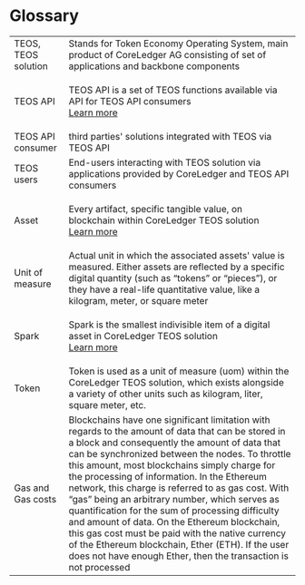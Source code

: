 # Glossary

|                     |                                                                                                                                                                                                                                                                                                                                                                                                                                                                                                                                                                                                                                                                                               |
| ------------------- | --------------------------------------------------------------------------------------------------------------------------------------------------------------------------------------------------------------------------------------------------------------------------------------------------------------------------------------------------------------------------------------------------------------------------------------------------------------------------------------------------------------------------------------------------------------------------------------------------------------------------------------------------------------------------------------------- |
| TEOS, TEOS solution | Stands for Token Economy Operating System, main product of CoreLedger AG consisting of set of applications and backbone components                                                                                                                                                                                                                                                                                                                                                                                                                                                                                                                                                            |
| TEOS API            | <p>TEOS API is a set of TEOS functions available via API for TEOS API consumers<br><a href="./">Learn more</a></p>                                                                                                                                                                                                                                                                                                                                                                                                                                                                                                                                                                            |
| TEOS API consumer   | third parties' solutions integrated with TEOS via TEOS API                                                                                                                                                                                                                                                                                                                                                                                                                                                                                                                                                                                                                                    |
| TEOS users          | End-users interacting with TEOS solution via applications provided by CoreLedger and TEOS API consumers                                                                                                                                                                                                                                                                                                                                                                                                                                                                                                                                                                                       |
| Asset               | <p>Every artifact, specific tangible value, on blockchain within CoreLedger TEOS solution<br><a href="../concepts/asset.md">Learn more</a></p>                                                                                                                                                                                                                                                                                                                                                                                                                                                                                                                                                |
| Unit of measure     | Actual unit in which the associated assets' value is measured. Either assets are reflected by a specific digital quantity (such as “tokens” or “pieces”), or they have a real-life quantitative value, like a kilogram, meter, or square meter                                                                                                                                                                                                                                                                                                                                                                                                                                                |
| Spark               | <p>Spark is the smallest indivisible item of a digital asset in CoreLedger TEOS solution<br><a href="../concepts/spark.md">Learn more</a></p>                                                                                                                                                                                                                                                                                                                                                                                                                                                                                                                                                 |
| Token               | Token is used as a unit of measure (uom) within the CoreLedger TEOS solution, which exists alongside a variety of other units such as kilogram, liter, square meter, etc.                                                                                                                                                                                                                                                                                                                                                                                                                                                                                                                     |
| Gas and Gas costs   | Blockchains have one significant limitation with regards to the amount of data that can be stored in a block and consequently the amount of data that can be synchronized between the nodes. To throttle this amount, most blockchains simply charge for the processing of information. In the Ethereum network, this charge is referred to as gas cost. With “gas” being an arbitrary number, which serves as quantification for the sum of processing difficulty and amount of data. On the Ethereum blockchain, this gas cost must be paid with the native currency of the Ethereum blockchain, Ether (ETH). If the user does not have enough Ether, then the transaction is not processed |
